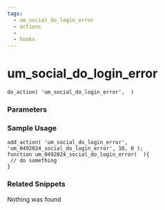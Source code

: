 ```yaml
---
tags: 
  - um_social_do_login_error
  - actions
  - 
  - hooks
---
```

# um\_social\_do\_login\_error

``` php:no-line-numbers
do_action( 'um_social_do_login_error',  )
```
<div class='hook-sep'></div>

### Parameters

<div class='hook-sep'></div>



### Sample Usage

``` php:no-line-numbers
add_action( 'um_social_do_login_error', 'um_0492024_social_do_login_error', 10, 0 );
function um_0492024_social_do_login_error(  ){
 // do something
}
```
<div class='hook-sep'></div>



### Related Snippets

Nothing was found

